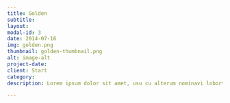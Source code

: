 ```yaml
---
title: Golden
subtitle: 
layout: 
modal-id: 3
date: 2014-07-16
img: golden.png
thumbnail: golden-thumbnail.png
alt: image-alt
project-date: 
client: Start 
category: 
description: Lorem ipsum dolor sit amet, usu cu alterum nominavi lobortis. At duo novum diceret. Tantas apeirian vix et, usu sanctus postulant inciderint ut, populo diceret necessitatibus in vim. Cu eum dicam feugiat noluisse.

---
```

